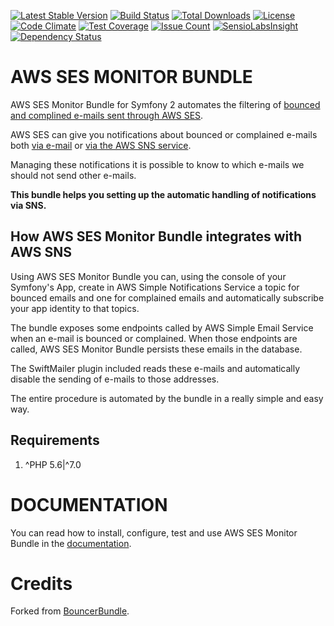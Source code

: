 [![Latest Stable Version](https://poser.pugx.org/serendipity_hq/aws-ses-monitor-bundle/v/stable.png)](https://packagist.org/packages/serendipity_hq/aws-ses-monitor-bundle)
[![Build Status](https://travis-ci.org/Aerendir/aws-ses-monitor-bundle.svg?branch=master)](https://travis-ci.org/Aerendir/aws-ses-monitor-bundle)
[![Total Downloads](https://poser.pugx.org/serendipity_hq/aws-ses-monitor-bundle/downloads.svg)](https://packagist.org/packages/serendipity_hq/aws-ses-monitor-bundle)
[![License](https://poser.pugx.org/serendipity_hq/aws-ses-monitor-bundle/license.svg)](https://packagist.org/packages/serendipity_hq/aws-ses-monitor-bundle)
[![Code Climate](https://codeclimate.com/github/Aerendir/aws-ses-monitor-bundle/badges/gpa.svg)](https://codeclimate.com/github/Aerendir/aws-ses-monitor-bundle)
[![Test Coverage](https://codeclimate.com/github/Aerendir/aws-ses-monitor-bundle/badges/coverage.svg)](https://codeclimate.com/github/Aerendir/aws-ses-monitor-bundle)
[![Issue Count](https://codeclimate.com/github/Aerendir/aws-ses-monitor-bundle/badges/issue_count.svg)](https://codeclimate.com/github/Aerendir/aws-ses-monitor-bundle)
[![SensioLabsInsight](https://insight.sensiolabs.com/projects/4c45c317-28c4-40ef-9a1b-01af44b77327/mini.png)](https://insight.sensiolabs.com/projects/4c45c317-28c4-40ef-9a1b-01af44b77327)
[![Dependency Status](https://www.versioneye.com/user/projects/579355b8ad9529003b1d4f7c/badge.svg?style=flat-square)](https://www.versioneye.com/user/projects/579355b8ad9529003b1d4f7c)

AWS SES MONITOR BUNDLE
======================

AWS SES Monitor Bundle for Symfony 2 automates the filtering of [bounced and complined e-mails sent through AWS SES](http://docs.aws.amazon.com/ses/latest/DeveloperGuide/best-practices-bounces-complaints.html).

AWS SES can give you notifications about bounced or complained e-mails both [via e-mail](http://docs.aws.amazon.com/ses/latest/DeveloperGuide/notifications-via-email.html)
 or [via the AWS SNS service](http://docs.aws.amazon.com/ses/latest/DeveloperGuide/notifications-via-sns.html).

Managing these notifications it is possible to know to which e-mails we should not send other e-mails.

**This bundle helps you setting up the automatic handling of notifications via SNS.**

How AWS SES Monitor Bundle integrates with AWS SNS
--------------------------------------------------

Using AWS SES Monitor Bundle you can, using the console of your Symfony's App, create in AWS Simple Notifications Service a topic for bounced emails and one for complained emails and automatically subscribe your app identity to that topics.

The bundle exposes some endpoints called by AWS Simple Email Service when an e-mail is bounced or complained. When those endpoints are called, AWS SES Monitor Bundle persists these emails in the database.

The SwiftMailer plugin included reads these e-mails and automatically disable the sending of e-mails to those addresses. 

The entire procedure is automated by the bundle in a really simple and easy way.

Requirements
------------

1. ^PHP 5.6|^7.0

DOCUMENTATION
=============

You can read how to install, configure, test and use AWS SES Monitor Bundle in the [documentation](Resources/docs/Index.md).

Credits
=======

Forked from [BouncerBundle](https://github.com/shivas/bouncer-bundle).

